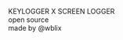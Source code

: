 KEYLOGGER X SCREEN LOGGER                                                           
open source                                                                                                           
           made by @wblix      
                                                                                                                                         
